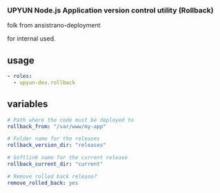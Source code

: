 ### UPYUN Node.js Application version control utility (Rollback)

folk from ansistrano-deployment

for internal used.

## usage

```yaml
- roles:
  - upyun-dev.rollback
```

## variables

```yml
# Path where the code must be deployed to
rollback_from: "/var/www/my-app"

# Folder name for the releases
rollback_version_dir: "releases"

# Softlink name for the current release
rollback_current_dir: "current"

# Remove rolled back release?
remove_rolled_back: yes
```